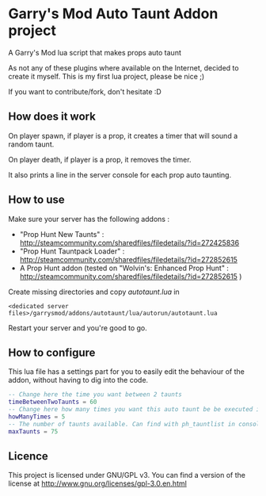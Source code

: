 # Garry's Mod Auto Taunt Addon project
A Garry's Mod lua script that makes props auto taunt

As not any of these plugins where available on the Internet, decided to create it myself.
This is my first lua project, please be nice ;)

If you want to contribute/fork, don't hesitate :D


## How does it work
On player spawn, if player is a prop, it creates a timer that will sound a random taunt.

On player death, if player is a prop, it removes the timer.

It also prints a line in the server console for each prop auto taunting.


## How to use
Make sure your server has the following addons : 
* "Prop Hunt New Taunts" : http://steamcommunity.com/sharedfiles/filedetails/?id=272425836
* "Prop Hunt Tauntpack Loader" : http://steamcommunity.com/sharedfiles/filedetails/?id=272852615
* A Prop Hunt addon (tested on "Wolvin's: Enhanced Prop Hunt" : http://steamcommunity.com/sharedfiles/filedetails/?id=272852615 )

Create missing directories and copy *autotaunt.lua* in 
```
<dedicated server files>/garrysmod/addons/autotaunt/lua/autorun/autotaunt.lua
```
Restart your server and you're good to go.

## How to configure
This lua file has a settings part for you to easily edit the behaviour of the addon, without having to dig into the code.
```lua
-- Change here the time you want between 2 taunts
timeBetweenTwoTaunts = 60
-- Change here how many times you want this auto taunt be be executed in a round
howManyTimes = 5
-- The number of taunts available. Can find with ph_tauntlist in console
maxTaunts = 75
```

## Licence
This project is licensed under GNU/GPL v3. 
You can find a version of the license at http://www.gnu.org/licenses/gpl-3.0.en.html